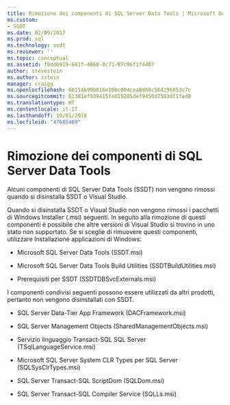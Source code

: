 ```yaml
---
title: Rimozione dei componenti di SQL Server Data Tools | Microsoft Docs
ms.custom:
- SSDT
ms.date: 02/09/2017
ms.prod: sql
ms.technology: ssdt
ms.reviewer: ''
ms.topic: conceptual
ms.assetid: f8ddb919-661f-4868-8c71-87c96f1f4487
author: stevestein
ms.author: sstein
manager: craigg
ms.openlocfilehash: 6b114b99b816e10bc004cea8d60c56d296053c7c
ms.sourcegitcommit: 61381ef939415fe019285def9450d7583df1fed0
ms.translationtype: HT
ms.contentlocale: it-IT
ms.lasthandoff: 10/01/2018
ms.locfileid: "47685469"
---
```

# <a name="removing-sql-server-data-tools-components"></a>Rimozione dei componenti di SQL Server Data Tools
Alcuni componenti di SQL Server Data Tools (SSDT) non vengono rimossi quando si disinstalla SSDT o Visual Studio.  
  
Quando si disinstalla SSDT o Visual Studio non vengono rimossi i pacchetti di Windows Installer (.msi) seguenti. In seguito alla rimozione di questi componenti è possibile che altre versioni di Visual Studio si trovino in uno stato non supportato. Se si sceglie di rimuovere questi componenti, utilizzare Installazione applicazioni di Windows:  
  
-   Microsoft SQL Server Data Tools (SSDT.msi)  
  
-   Microsoft SQL Server Data Tools Build Utilities (SSDTBuildUtilities.msi)  
  
-   Prerequisiti per SSDT (SSDTDBSvcExternals.msi)  
  
I componenti condivisi seguenti possono essere utilizzati da altri prodotti, pertanto non vengono disinstallati con SSDT.  
  
-   SQL Server Data-Tier App Framework (DACFramework.msi)  
  
-   SQL Server Management Objects (SharedManagementObjects.msi)  
  
-   Servizio linguaggio Transact\-SQL SQL Server (TSqlLanguageService.msi)  
  
-   Microsoft SQL Server System CLR Types per SQL Server (SQLSysClrTypes.msi)  
  
-   SQL Server Transact\-SQL ScriptDom (SQLDom.msi)  
  
-   SQL Server Transact\-SQL Compiler Service (SQLLs.msi)  
  
